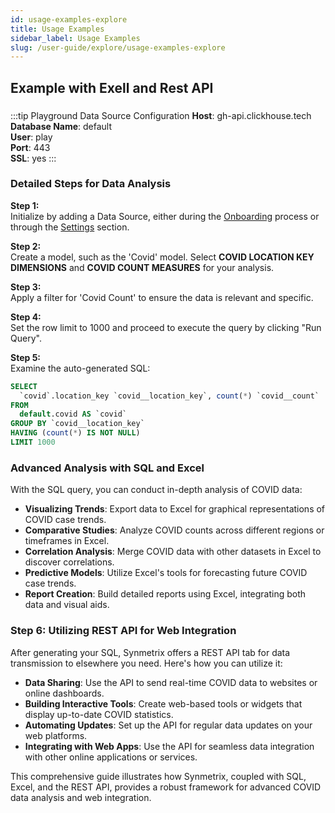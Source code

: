 ```yaml
---
id: usage-examples-explore
title: Usage Examples
sidebar_label: Usage Examples
slug: /user-guide/explore/usage-examples-explore
---
```


## Example with Exell and Rest API

### 

:::tip Playground Data Source Configuration
**Host**: gh-api.clickhouse.tech  
**Database Name**: default  
**User**: play  
**Port**: 443  
**SSL**: yes
:::

### Detailed Steps for Data Analysis

**Step 1:**  
Initialize by adding a Data Source, either during the [Onboarding](/docs/user-guide/onboarding) process or through the [Settings](/docs/user-guide/settings/data-sources/index.md) section.

**Step 2:**  
Create a model, such as the 'Covid' model. Select **COVID LOCATION KEY DIMENSIONS** and **COVID COUNT MEASURES** for your analysis.

**Step 3:**  
Apply a filter for 'Covid Count' to ensure the data is relevant and specific.

**Step 4:**  
Set the row limit to 1000 and proceed to execute the query by clicking "Run Query".

**Step 5:**  
Examine the auto-generated SQL:
```sql
SELECT
  `covid`.location_key `covid__location_key`, count(*) `covid__count`
FROM
  default.covid AS `covid`
GROUP BY `covid__location_key`
HAVING (count(*) IS NOT NULL)
LIMIT 1000
```

### Advanced Analysis with SQL and Excel

With the SQL query, you can conduct in-depth analysis of COVID data:

- **Visualizing Trends**: Export data to Excel for graphical representations of COVID case trends.
- **Comparative Studies**: Analyze COVID counts across different regions or timeframes in Excel.
- **Correlation Analysis**: Merge COVID data with other datasets in Excel to discover correlations.
- **Predictive Models**: Utilize Excel's tools for forecasting future COVID case trends.
- **Report Creation**: Build detailed reports using Excel, integrating both data and visual aids.

### Step 6: Utilizing REST API for Web Integration

After generating your SQL, Synmetrix offers a REST API tab for data transmission to elsewhere you need. Here's how you can utilize it:

- **Data Sharing**: Use the API to send real-time COVID data to websites or online dashboards.
- **Building Interactive Tools**: Create web-based tools or widgets that display up-to-date COVID statistics.
- **Automating Updates**: Set up the API for regular data updates on your web platforms.
- **Integrating with Web Apps**: Use the API for seamless data integration with other online applications or services.

This comprehensive guide illustrates how Synmetrix, coupled with SQL, Excel, and the REST API, provides a robust framework for advanced COVID data analysis and web integration.